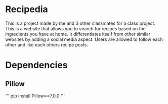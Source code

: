 # Recipedia 
This is a project made by me and 3 other classmates for a class project. This is a website that allows you to search for recipes based on the ingredients you have at home. It differentiates itself from other similar websites by adding a social media aspect. Users are allowed to follow each other and like each others recipe posts. 
# Dependencies
## Pillow 
'''
pip install Pillow==7.0.0
'''
